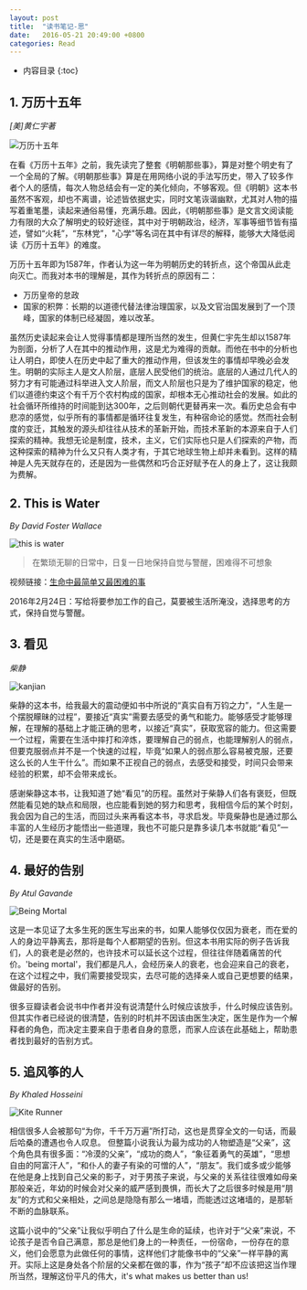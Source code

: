 ```yaml
---
layout: post
title:  "读书笔记-思"
date:   2016-05-21 20:49:00 +0800
categories: Read
---
```

* 内容目录
{:toc}



## 1\. 万历十五年 
*[美]黄仁宇著*
 
![万历十五年]({{site.baseurl}}/pics/wanli.jpg)

<p>在看《万历十五年》之前，我先读完了整套《明朝那些事》，算是对整个明史有了一个全局的了解。《明朝那些事》算是在用网络小说的手法写历史，带入了较多作者个人的感情，每次人物总结会有一定的美化倾向，不够客观。但《明朝》这本书虽然不客观，却也不离谱，论述皆依据史实，同时文笔诙谐幽默，尤其对人物的描写着重笔墨，读起来通俗易懂，充满乐趣。因此，《明朝那些事》是文言文阅读能力有限的大众了解明史的较好途径，其中对于明朝政治，经济，军事等细节皆有描述，譬如“火耗”，“东林党”，"心学"等名词在其中有详尽的解释，能够大大降低阅读《万历十五年》的难度。</p>

万历十五年即为1587年，作者认为这一年为明朝历史的转折点，这个帝国从此走向灭亡。而我对本书的理解是，其作为转折点的原因有二：

+ 万历皇帝的怠政
+ 国家的积弊：长期的以道德代替法律治理国家，以及文官治国发展到了一个顶峰，国家的体制已经凝固，难以改革。    

虽然历史读起来会让人觉得事情都是理所当然的发生，但黄仁宇先生却以1587年为剖面，分析了人在其中的推动作用，这是尤为难得的贡献。而他在书中的分析也让人明白，即使人在历史中起了重大的推动作用，但该发生的事情却早晚必会发生。明朝的实际主人是文人阶层，底层人民受他们的统治。底层的人通过几代人的努力才有可能通过科举进入文人阶层，而文人阶层也只是为了维护国家的稳定，他们以道德约束这个有千万个农村构成的国家，却根本无心推动社会的发展。如此的社会循环所维持的时间能到达300年，之后则朝代更替再来一次。看历史总会有中悲凉的感觉，似乎所有的事情都是循环往复发生，有种宿命论的感觉。然而社会制度的变迁，其触发的源头却往往从技术的革新开始，而技术革新的本源来自于人们探索的精神。我想无论是制度，技术，主义，它们实际也只是人们探索的产物，而这种探索的精神为什么又只有人类才有，于其它地球生物上却并未看到。这样的精神是人先天就存在的，还是因为一些偶然和巧合正好赋予在人的身上了，这让我颇为费解。

## 2. This is Water 
*By David Foster Wallace*

![this is water]({{site.baseurl}}/pics/this_is_water.jpg)

>在繁琐无聊的日常中，日复一日地保持自觉与警醒，困难得不可想象

视频链接：[生命中最简单又最困难的事](http://v.youku.com/v_show/id_XNjYyMjYzNDky.html?from=y1.2-1-103.3.4-1.1-1-1-3-0#paction)

2016年2月24日：写给将要参加工作的自己，莫要被生活所淹没，选择思考的方式，保持自觉与警醒。

## 3. 看见
*柴静*

![kanjian]({{site.baseurl}}/pics/kanjian.jpeg)

柴静的这本书，给我最大的震动便如书中所说的“真实自有万钧之力”，“人生是一个摆脱矇昧的过程”，要接近“真实”需要去感受的勇气和能力。能够感受才能够理解，在理解的基础上才能正确的思考，以接近“真实”，获取宽容的能力。但这需要一个过程，需要在生活中摔打和淬炼，要理解自己的弱点，也能理解别人的弱点，但要克服弱点并不是一个快速的过程，毕竟“如果人的弱点那么容易被克服，还要这么长的人生干什么”。而如果不正视自己的弱点，去感受和接受，时间只会带来经验的积累，却不会带来成长。

感谢柴静这本书，让我知道了她“看见”的历程。虽然对于柴静人们各有褒贬，但既然能看见她的缺点和局限，也应能看到她的努力和思考，我相信今后的某个时刻，我会因为自己的生活，而回过头来再看这本书，寻求启发。毕竟柴静也是通过那么丰富的人生经历才能悟出一些道理，我也不可能只是靠多读几本书就能“看见”一切，还是要在真实的生活中磨砺。

## 4. 最好的告别
*By Atul Gavande*

![Being Mortal]({{site.baseurl}}/pics/being_mortal.jpg)

这是一本见证了太多生死的医生写出来的书，如果人能够仅仅因为衰老，而在爱的人的身边平静离去，那将是每个人都期望的告别。但这本书用实际的例子告诉我们，人的衰老是必然的，也许技术可以延长这个过程，但往往伴随着痛苦的代价。'being mortal'，我们都是凡人，会经历亲人的衰老，也会迎来自己的衰老，在这个过程之中，我们需要接受现实，去尽可能的选择亲人或自己更想要的结果，做最好的告别。

很多豆瓣读者会说书中作者并没有说清楚什么时候应该放手，什么时候应该告别。但其实作者已经说的很清楚，告别的时机并不因该由医生决定，医生是作为一个解释者的角色，而决定主要来自于患者自身的意愿，而家人应该在此基础上，帮助患者找到最好的告别方式。

## 5. 追风筝的人
*By Khaled Hosseini*

![Kite Runner]({{site.baseurl}}/pics/kiteRunner.jpeg)

相信很多人会被那句“为你，千千万万遍”所打动，这也是贯穿全文的一句话，而最后哈桑的遭遇也令人叹息。
但整篇小说我认为最为成功的人物塑造是“父亲”，这个角色具有很多面：“冷漠的父亲”，“成功的商人”，“象征着勇气的英雄”，“思想自由的阿富汗人”，“和仆人的妻子有染的可憎的人”，“朋友”。我们或多或少能够在他是身上找到自己父亲的影子，对于男孩子来说，与父亲的关系往往很难如母亲那般亲近，年幼的时候会对父亲的威严感到畏惧，而长大了之后很多时候是用“朋友”的方式和父亲相处，之间总是隐隐有那么一堵墙，而能透过这堵墙的，是那斩不断的血脉联系。

这篇小说中的“父亲”让我似乎明白了什么是生命的延续，也许对于“父亲”来说，不论孩子是否令自己满意，那总是他们身上的一种责任，一份宿命，一份存在的意义，他们会愿意为此做任何的事情，这样他们才能像书中的“父亲”一样平静的离开。实际上这是身处各个阶层的父亲都在做的事，作为“孩子”却不应该把这当作理所当然，理解这份平凡的伟大，it's what makes us better than us!